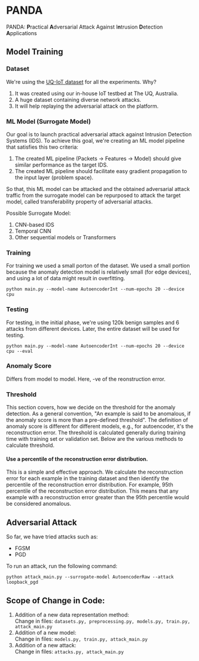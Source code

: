 # PANDA
PANDA: **P**ractical **A**dversarial Attack Against I**n**trusion **D**etection **A**pplications

## Model Training
### Dataset
We're using the [UQ-IoT dataset](https://espace.library.uq.edu.au/view/UQ:17b44bb) for all the experiments. Why?
1. It was created using our in-house IoT testbed at The UQ, Australia.
2. A huge dataset containing diverse network attacks.
3. It will help replaying the adversarial attack on the platform.

### ML Model (Surrogate Model)
Our goal is to launch practical adversarial attack against Intrusion Detection Systems (IDS). To achieve this goal, we're creating an ML model pipeline that satisfies this two criteria:
1. The created ML pipeline (Packets -> Features -> Model) should give similar performance as the target IDS.
2. The created ML pipeline should facilitate easy gradient propagation to the input layer (problem space).

So that, this ML model can be attacked and the obtained adversarial attack traffic from the surrogate model can be repurposed to attack the target model, called transferability property of adversarial attacks.

Possible Surrogate Model:
1. CNN-based IDS
2. Temporal CNN
3. Other sequential models or Transformers

### Training
For training we used a small porton of the dataset. We used a small portion because the anomaly detection model is relatively small (for edge devices), and using a lot of data might result in overfitting.

```python main.py --model-name AutoencoderInt --num-epochs 20 --device cpu```

### Testing
For testing, in the initial phase, we're using 120k benign samples and 6 attacks from different devices. Later, the entire dataset will be used for testing.

```python main.py --model-name AutoencoderInt --num-epochs 20 --device cpu --eval```

### Anomaly Score
Differs from model to model. Here, -ve of the reonstruction error.

### Threshold
This section covers, how we decide on the threshold for the anomaly detection. As a general convention, "An example is said to be anomalous, if the anomaly score is more than a pre-defined threshold". The definition of anomaly score is different for different models, e.g., for autoencoder, it's the reconstruction error. The threshold is calculated generally during training time with training set or validation set. Below are the various methods to calculate threshold.

#### Use a percentile of the reconstruction error distribution.
This is a simple and effective approach. We calculate the reconstruction error for each example in the training dataset and then identify the percentile of the reconstruction error distribution. For example, 95th percentile of the reconstruction error distribution. This means that any example with a reconstruction error greater than the 95th percentile would be considered anomalous.

## Adversarial Attack
So far, we have tried attacks such as:
- FGSM
- PGD

To run an attack, run the following command:

```python attack_main.py --surrogate-model AutoencoderRaw --attack loopback_pgd```

## Scope of Change in Code:
1. Addition of a new data representation method:\
    Change in files:
    ```datasets.py, preprocessing.py, models.py, train.py, attack_main.py```
2. Addition of a new model:\
    Change in files:
    ```models.py, train.py, attack_main.py```
3. Addition of a new attack:\
    Change in files:
    ```attacks.py, attack_main.py```
